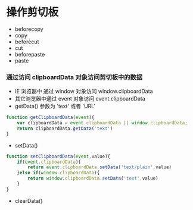 # 操作剪切板

- beforecopy
- copy
- beforecut
- cut
- beforepaste
- paste

### 通过访问 clipboardData 对象访问剪切板中的数据
- IE 浏览器中 通过 window 对象访问 window.clipboardData
- 其它浏览器中通过 event 对象访问 event.clipboardData
- getData() 参数为 'text' 或者 'URL'
```javascript
function getClipboardData(event){
    var clipboardData = event.clipboardData || window.clipboardData;
    return clipboardData.getData('text')
}
```
- setData() 
```javascript
function setClipboardData(event,value){
    if(event.clipboardData){
        return event.clipboardData.setData('text/plain',value)
    }else if(window.clipboardData){
        return window.clipboardData.setData('text',value)
    }
}
```
- clearData()